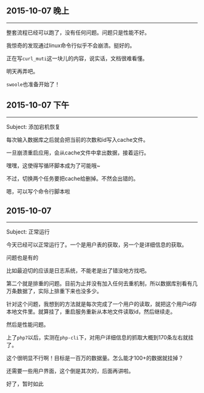 ## 2015-10-07 晚上

---

整套流程已经可以跑了，没有任何问题。问题只是性能不好。

我惊奇的发现通过linux命令行似乎不会崩溃。挺好的。

正在写`curl_muti`这一块儿的内容，说实话，文档很难看懂。

明天再弄吧。

`swoole`也准备开始了！

## 2015-10-07 下午

---

Subject: 添加宕机恢复

每次输入数据库之后就会把当前的次数和id写入cache文件。

一旦崩溃重启应用，会从cache文件中拿出数据，接着运行。

嘿嘿，这使得写循环脚本成为了可能哦~

不过，切换两个任务要把cache给删掉。不然会出错的。

嗯，可以写个命令行脚本啦


## 2015-10-07

------

Subject: 正常运行

今天已经可以正常运行了。一个是用户表的获取，另一个是详细信息的获取。

问题也是有的

比如最迫切的应该是日志系统，不能老是出了错没地方找吧。

第二个就是排重的问题。目前为止并没有加入任何去重机制，所以数据库别看有几万条数据了，实际上排重下来也没多少。

针对这个问题，我想到的方法就是每次完成了一个用户的读取，就把这个用户id存本地文件里。就算挂了，重启服务重新从本地文件读取id，然后继续走。

然后是性能问题。

上了`php7`以后，实测在`php-cli`下，对用户详细信息的抓取大概到170条左右就挂了。

这个很明显不行啊！目标是一百万的数据量。怎么能才100+的数据就挂掉？

还需要一些用户界面，这个倒是其次的，后面再讲啦。

好了，暂时如此


